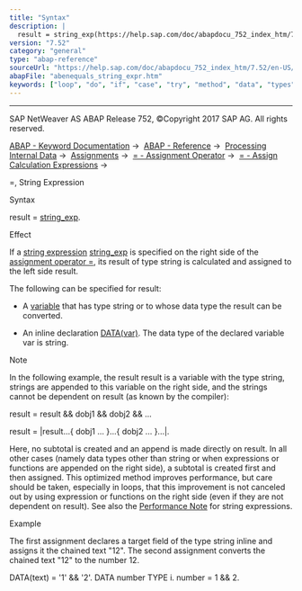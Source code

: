 ```yaml
---
title: "Syntax"
description: |
  result = string_exp(https://help.sap.com/doc/abapdocu_752_index_htm/7.52/en-US/abapcompute_string.htm). Effect If a string expression(https://help.sap.com/doc/abapdocu_752_index_htm/7.52/en-US/abenstring_expression_glosry.htm 'Glossary Entry') string_exp(https://help.sap.com/doc/abapdocu_752
version: "7.52"
category: "general"
type: "abap-reference"
sourceUrl: "https://help.sap.com/doc/abapdocu_752_index_htm/7.52/en-US/abenequals_string_expr.htm"
abapFile: "abenequals_string_expr.htm"
keywords: ["loop", "do", "if", "case", "try", "method", "data", "types", "abenequals", "string", "expr"]
---
```


* * *

SAP NetWeaver AS ABAP Release 752, ©Copyright 2017 SAP AG. All rights reserved.

[ABAP - Keyword Documentation](https://help.sap.com/doc/abapdocu_752_index_htm/7.52/en-US/abenabap.htm) →  [ABAP - Reference](https://help.sap.com/doc/abapdocu_752_index_htm/7.52/en-US/abenabap_reference.htm) →  [Processing Internal Data](https://help.sap.com/doc/abapdocu_752_index_htm/7.52/en-US/abenabap_data_working.htm) →  [Assignments](https://help.sap.com/doc/abapdocu_752_index_htm/7.52/en-US/abenvalue_assignments.htm) →  [\= - Assignment Operator](https://help.sap.com/doc/abapdocu_752_index_htm/7.52/en-US/abenequals_operator.htm) →  [\= - Assign Calculation Expressions](https://help.sap.com/doc/abapdocu_752_index_htm/7.52/en-US/abenequals_calc_expr.htm) → 

\=, String Expression

Syntax

result = [string\_exp](https://help.sap.com/doc/abapdocu_752_index_htm/7.52/en-US/abapcompute_string.htm).

Effect

If a [string expression](https://help.sap.com/doc/abapdocu_752_index_htm/7.52/en-US/abenstring_expression_glosry.htm "Glossary Entry") [string\_exp](https://help.sap.com/doc/abapdocu_752_index_htm/7.52/en-US/abapcompute_string.htm) is specified on the right side of the [assignment operator \=](https://help.sap.com/doc/abapdocu_752_index_htm/7.52/en-US/abenequals_operator.htm), its result of type string is calculated and assigned to the left side result.

The following can be specified for result:

-   A [variable](https://help.sap.com/doc/abapdocu_752_index_htm/7.52/en-US/abenvariable_glosry.htm "Glossary Entry") that has type string or to whose data type the result can be converted.

-   An inline declaration [DATA(var)](https://help.sap.com/doc/abapdocu_752_index_htm/7.52/en-US/abendata_inline.htm). The data type of the declared variable var is string.

Note

In the following example, the result result is a variable with the type string, strings are appended to this variable on the right side, and the strings cannot be dependent on result (as known by the compiler):

result = result && dobj1 && dobj2 && ...

result = |result...{ dobj1 ... }...{ dobj2 ... }...|.

Here, no subtotal is created and an append is made directly on result. In all other cases (namely data types other than string or when expressions or functions are appended on the right side), a subtotal is created first and then assigned. This optimized method improves performance, but care should be taken, especially in loops, that this improvement is not canceled out by using expression or functions on the right side (even if they are not dependent on result). See also the [Performance Note](https://help.sap.com/doc/abapdocu_752_index_htm/7.52/en-US/abenstring_expr_perfo.htm) for string expressions.

Example

The first assignment declares a target field of the type string inline and assigns it the chained text "12". The second assignment converts the chained text "12" to the number 12.

DATA(text) = '1' && '2'.
DATA number TYPE i.
number = 1 && 2.